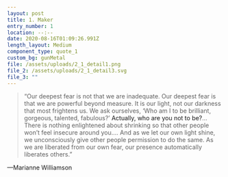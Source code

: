 ```yaml
---
layout: post
title: 1. Maker
entry_number: 1
location: --:--
date: 2020-08-16T01:09:26.991Z
length_layout: Medium
component_type: quote_1
custom_bg: gunMetal
file: /assets/uploads/2_1_detail1.png
file_2: /assets/uploads/2_1_detail3.svg
file_3: ""
---
```

<blockquote>“Our deepest fear is not that we are inadequate. <span class="blackletter">Our deepest fear</span> is that we are powerful beyond measure. It is our light, not our darkness that most frightens us. We ask ourselves, ‘Who am I to be brilliant, gorgeous, talented, fabulous?’ <a>Actually, who are you not to be?</a>... There is nothing enlightened about shrinking so that other people won’t feel insecure around you.... And as we let our own light shine, we unconsciously give other people permission to do the same. As we are liberated from our own fear, <span class="blackletter">our presence automatically liberates others.</span>”</blockquote>



—Marianne Williamson
